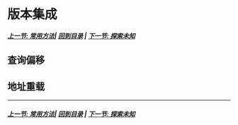 # 版本集成
##### [上一节: 常用方法](/docs/CommonMethods.md)| [回到目录](../README.md) | [下一节: 探索未知](/docs/ToUnknown.md)

## 查询偏移

## 地址重载

***
##### [上一节: 常用方法](/docs/CommonMethods.md)| [回到目录](../README.md) | [下一节: 探索未知](/docs/ToUnknown.md)